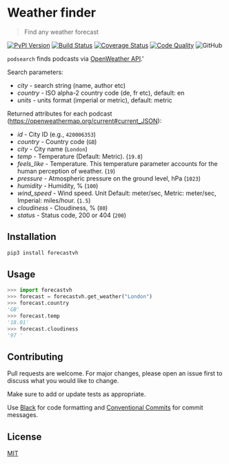 # Weather finder

> Find any weather forecast

[![PyPI Version][pypi-image]][pypi-url]
[![Build Status][build-image]][build-url]
[![Coverage Status](https://coveralls.io/repos/github/MorningStar-png/forecastvh-py/badge.svg?branch=master)](https://coveralls.io/github/MorningStar-png/forecastvh-py?branch=master)
[![Code Quality][quality-image]][quality-url]
![GitHub](https://img.shields.io/github/license/MorningStar-png/forecastvh-py)

`podsearch` finds podcasts via [OpenWeather API](https://openweathermap.org/current).'

Search parameters:

- *city* - search string (name, author etc)
- *country* - ISO alpha-2 country code (de, fr etc), default: en
- *units* - units format (imperial or metric), default: metric

Returned attributes for each podcast (https://openweathermap.org/current#current_JSON):

- *id* - City ID (e.g., `420006353`)
- *country* - Country code (`GB`)
- *city* - City name (`London`)
- *temp* - Temperature (Default: Metric). (`19.8`)
- *feels_like* - Temperature. This temperature parameter accounts for the human perception of weather. (`19`)
- *pressure* - Atmospheric pressure on the ground level, hPa (`1023`)
- *humidity* - Humidity, % (`100`)
- *wind_speed* - Wind speed. Unit Default: meter/sec, Metric: meter/sec, Imperial: miles/hour. (`1.5`)
- *cloudiness* - Cloudiness, % (`80`)
- *status* - Status code, 200 or 404 (`200`)

## Installation

```sh
pip3 install forecastvh
```

## Usage

```python
>>> import forecastvh
>>> forecast = forecastvh.get_weather("London")
>>> forecast.country
'GB'
>>> forecast.temp
'18.01'
>>> forecast.cloudiness
'97	'
```

## Contributing

Pull requests are welcome. For major changes, please open an issue first to discuss what you would like to change.

Make sure to add or update tests as appropriate.

Use [Black](https://black.readthedocs.io/en/stable/) for code formatting and [Conventional Commits](https://www.conventionalcommits.org/en/v1.0.0-beta.4/) for commit messages.

## License

[MIT](https://choosealicense.com/licenses/mit/)

<!-- Markdown link & img dfn's -->

[pypi-image]: https://img.shields.io/pypi/v/forecastvh
[pypi-url]: https://pypi.org/project/forecastvh/
[build-image]: https://img.shields.io/travis/MorningStar-png/forecastvh-py
[build-url]: https://travis-ci.org/MorningStar-png/forecastvh-py
[coverage-image]: https://img.shields.io/coveralls/github/MorningStar-png/forecastvh-py
[coverage-url]: https://coveralls.io/github/MorningStar-png/forecastvh-py
[quality-image]: https://img.shields.io/codeclimate/maintainability/MorningStar-png/forecastvh-py
[quality-url]: https://codeclimate.com/github/MorningStar-png/forecastvh-py